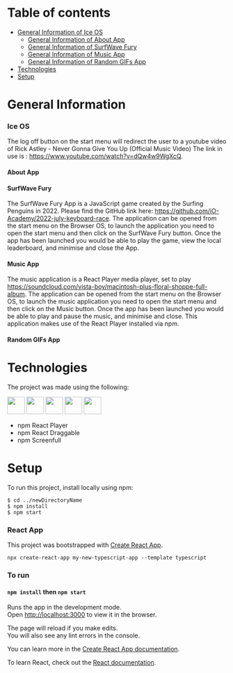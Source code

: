 # Table of contents 
* [General Information of Ice OS](https://github.com/iO-Academy/2022-jul-ice-os/blob/read-me/README.md#ice-os)
  * [General Information of About App](https://github.com/iO-Academy/2022-jul-ice-os/blob/read-me/README.md#about-app)
  * [General Information of SurfWave Fury](https://github.com/iO-Academy/2022-jul-ice-os/blob/read-me/README.md#surfwave-fury)
  * [General Information of Music App](https://github.com/iO-Academy/2022-jul-ice-os/blob/read-me/README.md#music-app)
  * [General Information of Random GIFs App](https://github.com/iO-Academy/2022-jul-ice-os/blob/read-me/README.md#random-gifs-app)
* [Technologies](https://github.com/iO-Academy/2022-jul-ice-os/blob/read-me/README.md#technologies)
* [Setup](https://github.com/iO-Academy/2022-jul-ice-os/blob/read-me/README.md#setup)

# General Information
### Ice OS




The log off button on the start menu will redirect the user to a youtube video of Rick Astley - Never Gonna Give You Up (Official Music Video)
The link in use is : https://www.youtube.com/watch?v=dQw4w9WgXcQ.  

#### About App

#### SurfWave Fury
The SurfWave Fury App is a JavaScript game created by the Surfing Penguins in 2022. Please find the GitHub link here: https://github.com/iO-Academy/2022-july-keyboard-race.
The application can be opened from the start menu on the Browser OS, to launch the application you need to open the start menu and then click on the SurfWave Fury button. Once the app has been launched you would be able to play the game, view the local leaderboard, and minimise and close the App.
#### Music App
The music application is a React Player media player, set to play https://soundcloud.com/vista-boy/macintosh-plus-floral-shoppe-full-album.
The application can be opened from the start menu on the Browser OS, to launch the music application you need to open the start menu and then click on the Music button. Once the app has been launched you would be able to play and pause the music, and minimise and close. This application makes use of the React Player installed via npm.
#### Random GIFs App

# Technologies
The project was made using the following:

<img src="https://cdn.jsdelivr.net/gh/devicons/devicon/icons/react/react-original-wordmark.svg" height="40px" />
<img src="https://cdn.jsdelivr.net/gh/devicons/devicon/icons/typescript/typescript-original.svg" height="40px" />
<img src="https://cdn.jsdelivr.net/gh/devicons/devicon/icons/html5/html5-original.svg" height="40px" />
<img src="https://cdn.jsdelivr.net/gh/devicons/devicon/icons/sass/sass-original.svg" height="40px" />
<img src="https://cdn.jsdelivr.net/gh/devicons/devicon/icons/npm/npm-original-wordmark.svg" height="40px"/>

* npm React Player
* npm React Draggable 
* npm Screenfull

# Setup
To run this project, install locally using npm:

    $ cd ../newDirectoryName 
    $ npm install 
    $ npm start


### React App

This project was bootstrapped with [Create React App](https://github.com/facebook/create-react-app).

    npx create-react-app my-new-typescript-app --template typescript

### To run

#### `npm install` then `npm start`
Runs the app in the development mode.\
Open [http://localhost:3000](http://localhost:3000) to view it in the browser.

The page will reload if you make edits.\
You will also see any lint errors in the console.



You can learn more in the [Create React App documentation](https://facebook.github.io/create-react-app/docs/getting-started).

To learn React, check out the [React documentation](https://reactjs.org/).
